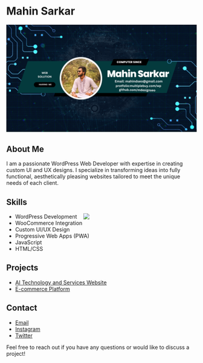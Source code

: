 # Mahin Sarkar

![Banner](https://github.com/mah1in-sarkar/mah1in-sarkar/blob/main/Neon%20Modern%20Futuristic%20Simple%20Gaming%20YouTube%20Banner%20%20(1).png)

## About Me
I am a passionate WordPress Web Developer with expertise in creating custom UI and UX designs. I specialize in transforming ideas into fully functional, aesthetically pleasing websites tailored to meet the unique needs of each client.

## Skills
- WordPress Development
    <img align="right" src="https://i.pinimg.com/originals/81/17/8b/81178b47a8598f0c81c4799f2cdd4057.gif" width="300"/>
- WooCommerce Integration
- Custom UI/UX Design
- Progressive Web Apps (PWA)
- JavaScript
- HTML/CSS

## Projects
- [AI Technology and Services Website](https://github.com/mahin-sarkar/ai-website)
- [E-commerce Platform](https://github.com/mahin-sarkar/ecommerce-platform)

## Contact
- [Email](mahindseo@gmail.com)
- [Instagram](https://www.instagram.com/mahindseo/)
- [Twitter](https://twitter.com/SEODESIGN4)

Feel free to reach out if you have any questions or would like to discuss a project!
